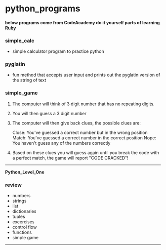 # python_programs
#### below programs come from CodeAcademy do it yourself parts of learning Ruby
### simple_calc
* simple calculator program to practice python

### pyglatin
* fun method that accepts user input and prints out the pyglatin version
of the string of text

### simple_game
1. The computer will think of 3 digit number that has no repeating digits.
2. You will then guess a 3 digit number
3. The computer will then give back clues, the possible clues are:

    Close: You've guessed a correct number but in the wrong position
    Match: You've guessed a correct number in the correct position
    Nope: You haven't guess any of the numbers correctly

4. Based on these clues you will guess again until you break the code with a
   perfect match, the game will report "CODE CRACKED"!

---

**Python_Level_One**
### review

* numbers
* strings
* list
* dictionaries
* tuples
* excercises
* control flow
* functions
* simple game

---
